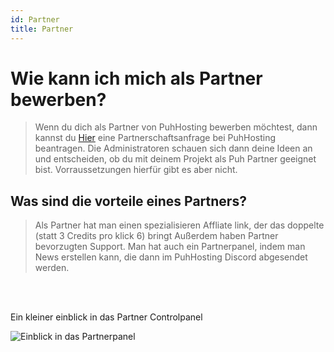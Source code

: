 ```yaml
---
id: Partner
title: Partner
---
```


# Wie kann ich mich als Partner bewerben?

> Wenn du dich als Partner von PuhHosting bewerben möchtest, dann kannst du [Hier] eine Partnerschaftsanfrage bei PuhHosting beantragen.
Die Administratoren schauen sich dann deine Ideen an und entscheiden, ob du mit deinem Projekt als Puh Partner geeignet bist. Vorraussetzungen hierfür gibt es aber nicht.


## Was sind die vorteile eines Partners?

> Als Partner hat man einen spezialisieren Affliate link, der das doppelte (statt 3 Credits pro klick 6) bringt Außerdem haben Partner bevorzugten Support. Man hat auch ein Partnerpanel, indem man News erstellen kann, die dann im PuhHosting Discord abgesendet werden.




<br/>

<br/>

Ein kleiner einblick in das Partner Controlpanel

![Einblick in das Partnerpanel](https://screen.magic-pics.tk/FOku9/nITicENa65.png/raw)

[Hier]: https://www.puh.hosting/aboutus/apply